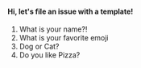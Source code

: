 #### Hi, let's file an issue with a template!


1. What is your name?!
2. What is your favorite emoji
3. Dog or Cat?
4. Do you like Pizza?


